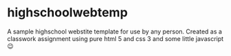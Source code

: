 # highschoolwebtemp
A sample highschool webstite template for use by any person.
Created as a classwork assignment using pure html 5 and css 3 and some little javascript😉

